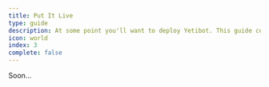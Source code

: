 ```yaml
---
title: Put It Live
type: guide
description: At some point you'll want to deploy Yetibot. This guide covers simple deployment to AWS S3 & Cloudfront, which is cheap, reliable and easy to manage.
icon: world
index: 3
complete: false
---
```

Soon...
